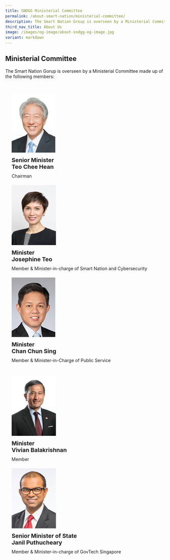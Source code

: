 ```yaml
---
title: SNDGG Ministerial Committee
permalink: /about-smart-nation/ministerial-committee/
description: The Smart Nation Group is overseen by a Ministerial Committee.
third_nav_title: About Us
image: /images/og-image/about-sndgg-og-image.jpg
variant: markdown
---
```

## Ministerial Committee

The Smart Nation Gorup is overseen by a Ministerial Committee made up of the following members:

<div class="row" style="padding: 20px 0px 0px 0px;">

<div class="col" style="padding: 10px 20px 10px 20px">

<div style="width:100%;display:flex;justify-content:left;"><div style="width:160px;"><a href="https://www.pmo.gov.sg/cabinet/mr-teo-chee-hean"><img src="/images/abt-smart-nation/leaders/mr-teo-chee-hean.jpg" alt="Teo Chee Hean"></a></div></div><div style="font-size:18px;padding: 10px 0px 10px 0px"><b>Senior Minister<br>Teo Chee Hean</b></div>Chairman<br></div>

<div class="col" style="padding: 10px 20px 10px 20px">

<div style="width:100%;display:flex;justify-content:left;"><div style="width:160px;"><a href="https://www.pmo.gov.sg/cabinet/mrs-josephine-teo"><img src="/images/abt-smart-nation/leaders/mrs-josephine-teo.jpg" alt="Josephine Teo"></a></div></div><div style="font-size:18px;padding: 10px 0px 10px 0px"><b>Minister<br>Josephine Teo</b></div>Member &amp; Minister-in-charge of Smart Nation and Cybersecurity<br></div>

<div class="col" style="padding: 10px 20px 10px 20px">

<div style="width:100%;display:flex;justify-content:left;"><div style="width:160px;"><a href="https://www.pmo.gov.sg/cabinet/mr-chan-chun-sing"><img src="/images/abt-smart-nation/leaders/mr-chan-chun-sing-2.jpg" alt="Chan Chun Sing"></a></div></div><div style="font-size:18px;padding: 10px 0px 10px 0px"><b>Minister<br>Chan Chun Sing</b></div>Member &amp; Minister-in-Charge of Public Service<br></div>

</div>
	
 <div class="row" style="padding: 20px 0px 0px 0px;">

<div class="col" style="padding: 10px 20px 10px 20px">

<div style="width:100%;display:flex;justify-content:left;"><div style="width:160px;"><a href="https://www.pmo.gov.sg/cabinet/dr-vivian-balakrishnan"><img src="/images/abt-smart-nation/leaders/dr%20vivian%20balakrishnan.png" alt="Vivian Balakrishnan"></a></div></div><div style="font-size:18px;padding: 10px 0px 10px 0px"><b>Minister<br>Vivian Balakrishnan</b></div>Member<br></div>

<div class="col" style="padding: 10px 20px 10px 20px">

<div style="width:100%;display:flex;justify-content:left;"><div style="width:160px;"><a href="https://www.parliament.gov.sg/mps/list-of-current-mps/mp/details/janil-puthucheary"><img src="/images/abt-smart-nation/leaders/dr-janil.jpg" alt="Janil Puthucheary"></a></div></div><div style="font-size:18px;padding: 10px 0px 10px 0px"><b>Senior Minister of State<br>Janil Puthucheary</b></div>Member &amp; Minister-in-charge of GovTech Singapore<br></div>

<div class="col" style="padding: 10px 20px 10px 20px"></div>

</div>